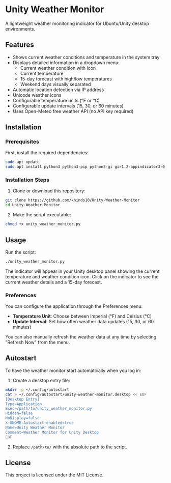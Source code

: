 # Unity Weather Monitor

A lightweight weather monitoring indicator for Ubuntu/Unity desktop environments.

## Features

- Shows current weather conditions and temperature in the system tray
- Displays detailed information in a dropdown menu:
  - Current weather condition with icon
  - Current temperature
  - 15-day forecast with high/low temperatures
  - Weekend days visually separated
- Automatic location detection via IP address
- Unicode weather icons
- Configurable temperature units (°F or °C)
- Configurable update intervals (15, 30, or 60 minutes)
- Uses Open-Meteo free weather API (no API key required)

## Installation

### Prerequisites

First, install the required dependencies:

```bash
sudo apt update
sudo apt install python3 python3-pip python3-gi gir1.2-appindicator3-0.1
```

### Installation Steps

1. Clone or download this repository:

```bash
git clone https://github.com/khinds10/Unity-Weather-Monitor
cd Unity-Weather-Monitor
```

2. Make the script executable:

```bash
chmod +x unity_weather_monitor.py
```

## Usage

Run the script:

```bash
./unity_weather_monitor.py
```

The indicator will appear in your Unity desktop panel showing the current temperature and weather condition icon.
Click on the indicator to see the current weather details and a 15-day forecast.

### Preferences

You can configure the application through the Preferences menu:

- **Temperature Unit**: Choose between Imperial (°F) and Celsius (°C)
- **Update Interval**: Set how often weather data updates (15, 30, or 60 minutes)

You can also manually refresh the weather data at any time by selecting "Refresh Now" from the menu.

## Autostart

To have the weather monitor start automatically when you log in:

1. Create a desktop entry file:

```bash
mkdir -p ~/.config/autostart
cat > ~/.config/autostart/unity-weather-monitor.desktop << EOF
[Desktop Entry]
Type=Application
Exec=/path/to/unity_weather_monitor.py
Hidden=false
NoDisplay=false
X-GNOME-Autostart-enabled=true
Name=Unity Weather Monitor
Comment=Weather Monitor for Unity Desktop
EOF
```

2. Replace `/path/to/` with the absolute path to the script.

## License

This project is licensed under the MIT License. 
